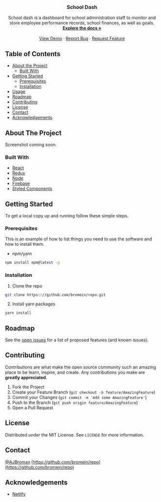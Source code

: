 <br />
<p align="center">
  <!-- <a href="https://github.com/bromein/repo">
    <img src="images/logo.png" alt="Logo" width="80" height="80">
  </a> -->

  <h3 align="center">School Dash</h3>

  <p align="center">
    School dash is a dashboard for school administration staff to monitor and store employee performance records, school finances, as well as goals.
    <br />
    <a href="https://github.com/bromein/repo"><strong>Explore the docs »</strong></a>
    <br />
    <br />
    <a href="https://github.com/bromein/repo">View Demo</a>
    ·
    <a href="https://github.com/bromein/repo/issues">Report Bug</a>
    ·
    <a href="https://github.com/bromein/repo/issues">Request Feature</a>
  </p>
</p>

<!-- TABLE OF CONTENTS -->

## Table of Contents

- [About the Project](#about-the-project)
  - [Built With](#built-with)
- [Getting Started](#getting-started)
  - [Prerequisites](#prerequisites)
  - [Installation](#installation)
- [Usage](#usage)
- [Roadmap](#roadmap)
- [Contributing](#contributing)
- [License](#license)
- [Contact](#contact)
- [Acknowledgements](#acknowledgements)

<!-- ABOUT THE PROJECT -->

## About The Project

Screenshot coming soon.

### Built With

- [React]("https://reactjs.org/")
- [Redux]("https://redux.js.org/")
- [Node]("https://nodejs.org/en/")
- [Firebase]("https://firebase.google.com")
- [Styled Components]("http://styled-components.com")

<!-- GETTING STARTED -->

## Getting Started

To get a local copy up and running follow these simple steps.

### Prerequisites

This is an example of how to list things you need to use the software and how to install them.

- npm/yarn

```sh
npm install npm@latest -g
```

### Installation

1. Clone the repo

```sh
git clone https:://github.com/bromein/repo.git
```

2. Install yarn packages

```sh
yarn install
```

## Roadmap

See the [open issues](https://github.com/bromein/repo/issues) for a list of proposed features (and known issues).

<!-- CONTRIBUTING -->

## Contributing

Contributions are what make the open source community such an amazing place to be learn, inspire, and create. Any contributions you make are **greatly appreciated**.

1. Fork the Project
2. Create your Feature Branch (`git checkout -b feature/AmazingFeature`)
3. Commit your Changes (`git commit -m 'Add some AmazingFeature'`)
4. Push to the Branch (`git push origin feature/AmazingFeature`)
5. Open a Pull Request

<!-- LICENSE -->

## License

Distributed under the MIT License. See `LICENSE` for more information.

<!-- CONTACT -->

## Contact

[@AJBroman](https://twitter.com/ajbroman)
[https://github.com/bromein/repo](https://github.com/bromein/repo)

## Acknowledgements

- [Netlify]()

<!-- [contributors-shield]: https://img.shields.io/github/contributors/bromein/repo/svg?style=flat-square
[contributors-url]: https://github.com/bromein/repo/graphs/contributors
[forks-shield]: https://img.shields.io/github/forks/bromein/repo/svg?style=flat-square
[forks-url]: https://github.com/bromein/repo/network/members
[stars-shield]: https://img.shields.io/github/stars/bromein/repo/svg?style=flat-square
[stars-url]: https://github.com/bromein/repo/stargazers
[issues-shield]: https://img.shields.io/github/issues/bromein/repo/svg?style=flat-square
[issues-url]: https://github.com/bromein/repo/issues
[license-shield]: https://img.shields.io/github/license/bromein/repo/svg?style=flat-square
[license-url]: https://github.com/bromein/repo/blob/master/LICENSE.txt
[linkedin-shield]: https://img.shields.io/badge/-LinkedIn-black.svg?style=flat-square&logo=linkedin&colorB=555
[linkedin-url]: https://linkedin.com/in/bromein

repo/ images/screenshot.png -->
